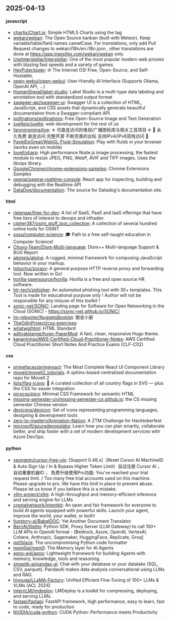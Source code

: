 ## 2025-04-13

#### javascript
* [chartjs/Chart.js](https://github.com/chartjs/Chart.js): Simple HTML5 Charts using the <canvas> tag
* [wekan/wekan](https://github.com/wekan/wekan): The Open Source kanban (built with Meteor). Keep variable/table/field names camelCase. For translations, only add Pull Request changes to wekan/i18n/en.i18n.json , other translations are done at https://app.transifex.com/wekan/wekan only.
* [UseInterstellar/Interstellar](https://github.com/UseInterstellar/Interstellar): One of the most popular modern web proxies with blazing fast speeds and a variety of games.
* [HeyPuter/puter](https://github.com/HeyPuter/puter): 🌐 The Internet OS! Free, Open-Source, and Self-Hostable.
* [open-webui/open-webui](https://github.com/open-webui/open-webui): User-friendly AI Interface (Supports Ollama, OpenAI API, ...)
* [HumanSignal/label-studio](https://github.com/HumanSignal/label-studio): Label Studio is a multi-type data labeling and annotation tool with standardized output format
* [swagger-api/swagger-ui](https://github.com/swagger-api/swagger-ui): Swagger UI is a collection of HTML, JavaScript, and CSS assets that dynamically generate beautiful documentation from a Swagger-compliant API.
* [pollinations/pollinations](https://github.com/pollinations/pollinations): Free Open-Source Image and Text Generation
* [sveltejs/svelte](https://github.com/sveltejs/svelte): web development for the rest of us
* [fanmingming/live](https://github.com/fanmingming/live): ✯ 可直连访问的电视/广播图标库与相关工具项目 ✯ 🔕 永久免费 直连访问 完整开源 不断完善的台标 支持IPv4/IPv6双栈访问 🔕
* [PavelDoGreat/WebGL-Fluid-Simulation](https://github.com/PavelDoGreat/WebGL-Fluid-Simulation): Play with fluids in your browser (works even on mobile)
* [lovell/sharp](https://github.com/lovell/sharp): High performance Node.js image processing, the fastest module to resize JPEG, PNG, WebP, AVIF and TIFF images. Uses the libvips library.
* [GoogleChrome/chrome-extensions-samples](https://github.com/GoogleChrome/chrome-extensions-samples): Chrome Extensions Samples
* [openai/openai-realtime-console](https://github.com/openai/openai-realtime-console): React app for inspecting, building and debugging with the Realtime API
* [DataDog/documentation](https://github.com/DataDog/documentation): The source for Datadog's documentation site.

#### html
* [ripienaar/free-for-dev](https://github.com/ripienaar/free-for-dev): A list of SaaS, PaaS and IaaS offerings that have free tiers of interest to devops and infradev
* [cipher387/osint_stuff_tool_collection](https://github.com/cipher387/osint_stuff_tool_collection): A collection of several hundred online tools for OSINT
* [ossu/computer-science](https://github.com/ossu/computer-science): 🎓 Path to a free self-taught education in Computer Science!
* [Chuyu-Team/Dism-Multi-language](https://github.com/Chuyu-Team/Dism-Multi-language): Dism++ Multi-language Support & BUG Report
* [alpinejs/alpine](https://github.com/alpinejs/alpine): A rugged, minimal framework for composing JavaScript behavior in your markup.
* [tobychui/zoraxy](https://github.com/tobychui/zoraxy): A general purpose HTTP reverse proxy and forwarding tool. Now written in Go!
* [horilla-opensource/horilla](https://github.com/horilla-opensource/horilla): Horilla is a free and open source HR software.
* [htr-tech/zphisher](https://github.com/htr-tech/zphisher): An automated phishing tool with 30+ templates. This Tool is made for educational purpose only ! Author will not be responsible for any misuse of this toolkit !
* [sonic-net/SONiC](https://github.com/sonic-net/SONiC): Landing page for Software for Open Networking in the Cloud (SONiC) - https://sonic-net.github.io/SONiC/
* [lm-rebooter/NuggetsBooklet](https://github.com/lm-rebooter/NuggetsBooklet): 掘金小册
* [TheOdinProject/css-exercises](https://github.com/TheOdinProject/css-exercises): 
* [whatwg/html](https://github.com/whatwg/html): HTML Standard
* [adityatelange/hugo-PaperMod](https://github.com/adityatelange/hugo-PaperMod): A fast, clean, responsive Hugo theme.
* [kananinirav/AWS-Certified-Cloud-Practitioner-Notes](https://github.com/kananinirav/AWS-Certified-Cloud-Practitioner-Notes): AWS Certified Cloud Practitioner Short Notes And Practice Exams (CLF-C02)

#### css
* [primefaces/primereact](https://github.com/primefaces/primereact): The Most Complete React UI Component Library
* [moveit/moveit2_tutorials](https://github.com/moveit/moveit2_tutorials): A sphinx-based centralized documentation repo for MoveIt 2
* [lipis/flag-icons](https://github.com/lipis/flag-icons): 🎏 A curated collection of all country flags in SVG — plus the CSS for easier integration
* [picocss/pico](https://github.com/picocss/pico): Minimal CSS Framework for semantic HTML
* [missing-semester-cn/missing-semester-cn.github.io](https://github.com/missing-semester-cn/missing-semester-cn.github.io): the CS missing semester Chinese version
* [devicons/devicon](https://github.com/devicons/devicon): Set of icons representing programming languages, designing & development tools
* [zero-to-mastery/Animation-Nation](https://github.com/zero-to-mastery/Animation-Nation): A ZTM Challenge for Hacktoberfest
* [microsoft/azuredevopslabs](https://github.com/microsoft/azuredevopslabs): Learn how you can plan smartly, collaborate better, and ship faster with a set of modern development services with Azure DevOps.

#### python
* [yeongpin/cursor-free-vip](https://github.com/yeongpin/cursor-free-vip): [Support 0.48.x]（Reset Cursor AI MachineID & Auto Sign Up / In & Bypass Higher Token Limit）自动注册 Cursor Ai ，自动重置机器ID ， 免费升级使用Pro功能: You've reached your trial request limit. / Too many free trial accounts used on this machine. Please upgrade to pro. We have this limit in place to prevent abuse. Please let us know if you believe this is a mistake.
* [vllm-project/vllm](https://github.com/vllm-project/vllm): A high-throughput and memory-efficient inference and serving engine for LLMs
* [crestalnetwork/intentkit](https://github.com/crestalnetwork/intentkit): An open and fair framework for everyone to build AI agents equipped with powerful skills. Launch your agent, improve the world, your wallet, or both!
* [funstory-ai/BabelDOC](https://github.com/funstory-ai/BabelDOC): Yet Another Document Translator
* [BerriAI/litellm](https://github.com/BerriAI/litellm): Python SDK, Proxy Server (LLM Gateway) to call 100+ LLM APIs in OpenAI format - [Bedrock, Azure, OpenAI, VertexAI, Cohere, Anthropic, Sagemaker, HuggingFace, Replicate, Groq]
* [psf/black](https://github.com/psf/black): The uncompromising Python code formatter
* [mem0ai/mem0](https://github.com/mem0ai/mem0): The Memory layer for AI Agents
* [agno-agi/agno](https://github.com/agno-agi/agno): Lightweight framework for building Agents with memory, knowledge, tools and reasoning.
* [sinaptik-ai/pandas-ai](https://github.com/sinaptik-ai/pandas-ai): Chat with your database or your datalake (SQL, CSV, parquet). PandasAI makes data analysis conversational using LLMs and RAG.
* [hiyouga/LLaMA-Factory](https://github.com/hiyouga/LLaMA-Factory): Unified Efficient Fine-Tuning of 100+ LLMs & VLMs (ACL 2024)
* [InternLM/lmdeploy](https://github.com/InternLM/lmdeploy): LMDeploy is a toolkit for compressing, deploying, and serving LLMs.
* [fastapi/fastapi](https://github.com/fastapi/fastapi): FastAPI framework, high performance, easy to learn, fast to code, ready for production
* [NVIDIA/cuda-python](https://github.com/NVIDIA/cuda-python): CUDA Python: Performance meets Productivity
